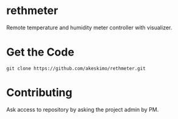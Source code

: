 # rethmeter
Remote temperature and humidity meter controller with visualizer.

# Get the Code

`git clone https://github.com/akeskimo/rethmeter.git`

# Contributing

Ask access to repository by asking the project admin by PM.
